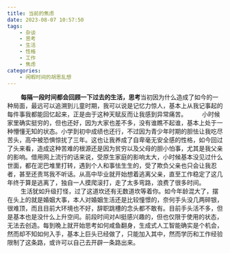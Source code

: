```yaml
---
title: 当前的焦虑
date: 2023-08-07 10:57:50
tags:
    - 杂谈
    - 思考
    - 生活
    - 性格
    - 工作
    - 焦虑
categories: 
    - 闲暇时间的胡思乱想
---
```


&nbsp;&nbsp;&nbsp;&nbsp;&nbsp;&nbsp;&nbsp;&nbsp;**每隔一段时间都会回顾一下过去的生活，思考**当初因为什么造成了如今的一种局面，最远可以追溯到儿童时期，我可以说是记忆力惊人，基本上从我记事起的每件事我都能回忆起来，正是由于这种天赋反而让我感到异常痛苦。
&nbsp;&nbsp;&nbsp;&nbsp;&nbsp;&nbsp;&nbsp;&nbsp;小时候家里确实挺穷的，但也还好，因为大家也差不多，没有谁瞧不起谁，基本上处于一种懵懂无知的状态。小学到初中成绩也还行，不过因为青少年时期的胆怯让我吃尽苦头，高中被恐惧惊扰了三年。这也让我养成了自卑毫无安全感的性格，如今回过了头来看，造成这种苦难的根源还是因为贫穷以及父母的胆小怕事，尤其是我父亲的影响。借用网上流行的话来说，受原生家庭的影响太大，小时候基本没见过什么世面，都在泥巴堆里打转，遇到个人和事怯生生的，受了欺负父亲也只会让我忍者，甚至还责骂我不听话。从高中毕业就开始想着逃离父亲，直至工作稳定了这几年终于算是逃离了，独自一人摸爬滚打，走了太多弯路，浪费了很多时间。
&nbsp;&nbsp;&nbsp;&nbsp;&nbsp;&nbsp;&nbsp;&nbsp;生活犹如升级打怪，过了这道坎还有无数道坎等着你。如今年龄混大了，摆在头上的就是婚姻大事，本人对婚姻生活还是比较憧憬的，奈何手头没几两碎银，很难顶，而且目前大环境也不好，辞职跳槽的念头都不敢有。目前手头活不多，但是基本也是没什么上升空间。前段时间对AI挺感兴趣的，但也仅限于使用的状态，无法去创造。每到晚上就开始思考如何咸鱼翻身，生成式人工智能确实是个机会，然而却不知如何入手，基本上巨头已经做了，只能加入其中，然而学历和工作经验限制了这条路，或许可以自己去开辟一条路出来。